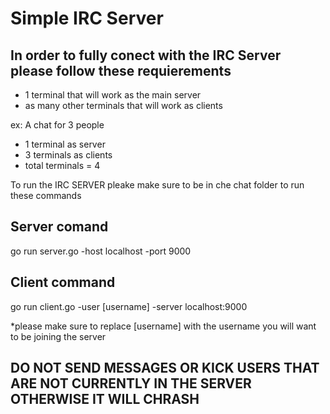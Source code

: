 Simple IRC Server
=================

In order to fully conect with the IRC Server please follow these requierements
------------------------------------------------------------------------------


- 1 terminal that will work as the main server
- as many other terminals that will work as clients

ex: A chat for 3 people
- 1 terminal as server
- 3 terminals as clients
- total terminals = 4

To run the IRC SERVER pleake make sure to be in che chat folder to run these commands

Server comand
-------------

go run server.go -host localhost -port 9000


Client command
--------------

go run client.go -user [username] -server localhost:9000

*please make sure to replace [username] with the username you will want to be joining the server


DO NOT SEND MESSAGES OR  KICK USERS THAT ARE NOT CURRENTLY IN THE SERVER OTHERWISE IT WILL CHRASH
--------------------------------------------------------------------------------------------------
